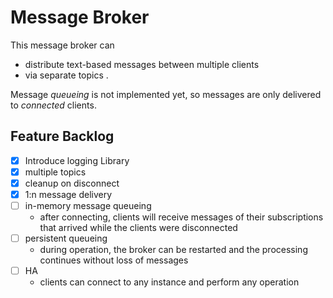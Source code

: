 # Message Broker
This message broker can
* distribute text-based messages between multiple clients
* via separate topics
.

Message _queueing_ is not implemented yet, so messages are only delivered to _connected_ clients.


## Feature Backlog
- [x] Introduce logging Library
- [x] multiple topics
- [x] cleanup on disconnect
- [x] 1:n message delivery
- [ ] in-memory message queueing
  - after connecting, clients will receive messages of their subscriptions that arrived while the clients were disconnected 
- [ ] persistent queueing
  - during operation, the broker can be restarted and the processing continues without loss of messages
- [ ] HA
  - clients can connect to any instance and perform any operation
